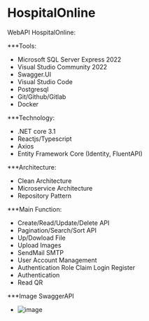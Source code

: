 # HospitalOnline
WebAPI HospitalOnline:

***Tools:
- Microsoft SQL Server Express 2022
- Visual Studio Community 2022
- Swagger.UI
- Visual Studio Code
- Postgresql
- Git/Github/Gitlab
- Docker

***Technology:
- .NET core 3.1
- Reactjs/Typescript
- Axios
- Entity Framework Core (Identity, FluentAPI)
  
***Architecture:
- Clean Architecture
- Microservice Architecture
- Repository Pattern
  
***Main Function:
- Create/Read/Update/Delete API
- Pagination/Search/Sort API
- Up/Dowload File
- Upload Images
- SendMail SMTP
- User Account Management
- Authentication Role Claim Login Register
- Authentication
- Read QR
  
***Image SwaggerAPI

- ![image](https://github.com/pvinhit/HospitalOnline/assets/143589288/759d5cbf-6f80-42d9-bf73-673a9e8ea935)


  
